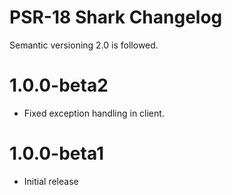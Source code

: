 # PSR-18 Shark Changelog

Semantic versioning 2.0 is followed.

# 1.0.0-beta2

- Fixed exception handling in client.

# 1.0.0-beta1

- Initial release